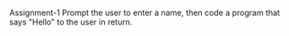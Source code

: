 Assignment-1
Prompt the user to enter a name, then code a program that says "Hello" to the user in return.
